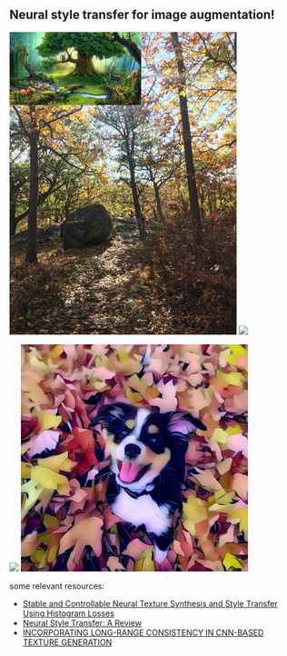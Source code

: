 ## Neural style transfer for image augmentation!

<p float="left"> 
  <img src="/assets/nature.jpg" width="400" /> 
  <img src="/assets/forest_layla.png" width="400" />
</p>

<p float="left"> 
  <img src="/assets/kona2.jpg" width="400" /> 
  <img src="/assets/kona_styled.png" width="400" />
</p>

some relevant resources:
- [Stable and Controllable Neural Texture Synthesis and Style Transfer Using Histogram Losses](https://arxiv.org/pdf/1701.08893.pdf)
- [Neural Style Transfer: A Review](https://arxiv.org/pdf/1705.04058.pdf)
- [INCORPORATING LONG-RANGE CONSISTENCY IN CNN-BASED TEXTURE GENERATION](https://arxiv.org/pdf/1606.01286.pdf)
